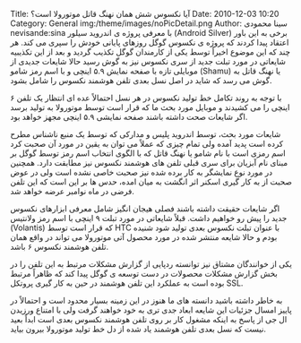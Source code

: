 Title: آیا نکسوس شش همان نهنگ قاتل موتورولا است؟
Date: 2010-12-03 10:20
Category: General
img:/theme/images/noPicDetail.png
Author: سینا محمودی
nevisande:sina
با معرفی پروژه ی اندروید سیلور (Android Silver) برخی به این باور اعتقاد پیدا کردند که پروژه ی نکسوس گوگل روزهای پایانی خودش را سپری می کند. هر چند که این موضوع اخیراً توسط یکی از کارمندان گوگل تکذیب گردید و بعد از این تکذیبیه شایعاتی در مورد تبلت جدید از سری نکسوس نیز به گوش رسید حالا شایعات جدیدی از موبایلی تازه با صفحه نمایش ۵.۹ اینچی و با اسم رمز شامو (Shamu) یا نهنگ قاتل به گوش می رسد که شاید در اصل نسل بعدی تلفن هوشمند نکسوس را شامل بشود.

با توجه به روند تکامل خط تولید نکسوس در هر نسل احتمالاً عده ای انتظار یک تلفن ۶ اینچی را می کشیدند  و موبایل مورد بحث ما که قرار است توسط موتورولا به تولید برسد اگر شایعات صحت داشته باشند صفحه نمایشی ۵.۹ اینچی مجهز خواهد بود.

شایعات مورد بحث، توسط اندروید پلیس و مدارکی که توسط یک منبع ناشناس مطرح کرده است پدید آمده ولی تمام چیزی که عملاً می توان به یقین در مورد آن صحبت کرد اسم رمزی است با نام شامو یا نهنگ قاتل که با الگوی انتخاب اسم رمز توسط گوگل بر مبنای نام آبزیان برای سری قبلی تلفن های هوشمند نکسوس نیز مطابقت دارد. همچنین در مورد نوع نمایشگر به کار برده شده نیز صحبت خاصی نشده است ولی در عوض صحبت از به کار گیری اسکنر اثر انگشت به میان امده، حدس ها بر این است که این تلفن فرضی در ماه نوامبر عرضه خواهد شد.

اگر شایعات حقیقت داشته باشند فصلی هیجان انگیز شامل معرفی ابزارهای نکسوس جدید را پیش رو خواهیم داشت. قبلاً شایعاتی در مورد تبلت ۹ اینچی با اسم رمز ولانتیس (Volantis) که قرار است توسط HTC با عنوان تبلت نکسوس بعدی تولید شود شنیده بودم و حالا شایعه منتشر شده در مورد محصول آتی موتورولا می تواند در واقع همان تلفن هوشمند نکسوس ۶ باشد.

یکی از خوانندگان مشتاق نیز توانسته ردپایی از گزارش مشکلات مرتبط به این تلفن را در بخش گزارش مشکلات محصولات در دست توسعه ی گوگل پیدا کند که ظاهراً مرتبط بوده است به عملکرد این تلفن هوشمند در حین به کار گیری پروتکل SSL.

به خاطر داشته باشید دانسته های ما هنوز در این زمینه بسیار محدود است و احتمالاً در پاییز امسال جزئیات این شایعه ابعاد جدی تری به خود خواهند گرفت ولی با امتناع ورزیدن ال جی از پاسخ به اینکه مشغول کار بر روی تلفن هوشمند نکسوس بعدی است ابداً بعید نیست که نسل بعدی تلفن هوشمند یاد شده از دل خط تولید موتورولا بیرون بیاید.
